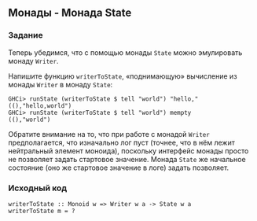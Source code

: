 ## Монады - Монада State

### Задание

Теперь убедимся, что с помощью монады `State` можно эмулировать монаду `Writer`.

Напишите функцию `writerToState`, «поднимающую» вычисление из монады `Writer` в монаду `State`:

```
GHCi> runState (writerToState $ tell "world") "hello,"
((),"hello,world")
GHCi> runState (writerToState $ tell "world") mempty
((),"world")
```

Обратите внимание на то, что при работе с монадой `Writer` предполагается, что изначально лог пуст (точнее, что в нём лежит нейтральный элемент моноида), поскольку интерфейс монады просто не позволяет задать стартовое значение. Монада `State` же начальное состояние (оно же стартовое значение в логе) задать позволяет.

### Исходный код

```
writerToState :: Monoid w => Writer w a -> State w a
writerToState m = ?
```

